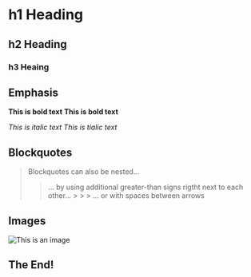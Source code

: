 # h1 Heading
## h2 Heading
### h3 Heaing

## Emphasis
**This is bold text**
__This is bold text__

*This is italic text*
_This is tialic text_

## Blockquotes

> Blockquotes can also be nested...
  >> ... by using additional greater-than signs rigtht next to each other...
    > > > ... or with spaces between arrows

## Images  
![This is an image](https://myoctocat.com/assets/images/base-octocat.svg)

## The End!
